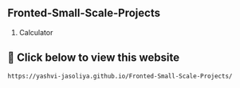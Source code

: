 ##  Fronted-Small-Scale-Projects

1. Calculator

##  🔗 Click below to view this website

```bash
https://yashvi-jasoliya.github.io/Fronted-Small-Scale-Projects/
```


